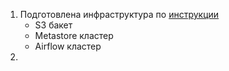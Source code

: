 1. Подготовлена инфраструктура по [инструкции](https://yandex.cloud/ru/docs/managed-airflow/tutorials/data-processing-automation#infra)
    - S3 бакет
    - Metastore кластер
    - Airflow кластер
2. 
